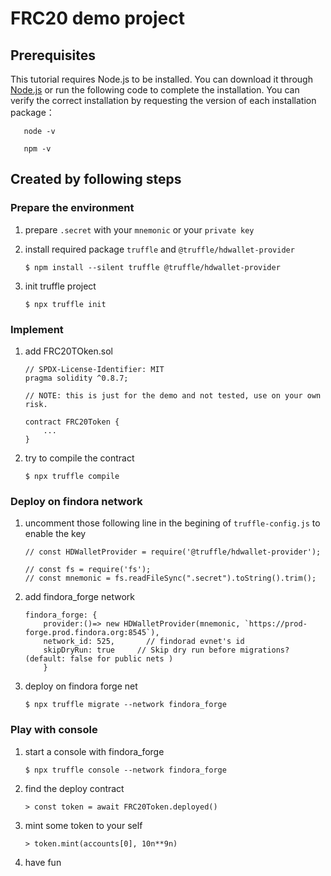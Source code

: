 # FRC20 demo project

## Prerequisites
 This tutorial requires Node.js to be installed. You can download it through [Node.js](https://nodejs.org/) or run the following code to complete the installation.
    You can verify the correct installation by requesting the version of each installation package：
```
   node -v
```
```
   npm -v
```

## Created by following steps
### Prepare the environment
1. prepare `.secret` with your `mnemonic` or your `private key`

1. install required package `truffle` and `@truffle/hdwallet-provider`
    ```
    $ npm install --silent truffle @truffle/hdwallet-provider
    ```

1. init truffle project

    ```
    $ npx truffle init
    ```


### Implement
1. add FRC20TOken.sol
    ```
    // SPDX-License-Identifier: MIT
    pragma solidity ^0.8.7;

    // NOTE: this is just for the demo and not tested, use on your own risk.

    contract FRC20Token {
        ...
    }
    ```

1. try to compile the contract
    ```
    $ npx truffle compile
    ```



### Deploy on findora network
1. uncomment those following line in the begining of `truffle-config.js` to enable the key 
    ```
    // const HDWalletProvider = require('@truffle/hdwallet-provider');

    // const fs = require('fs');
    // const mnemonic = fs.readFileSync(".secret").toString().trim();
    ```

1. add findora_forge network
    ```
    findora_forge: {
        provider:()=> new HDWalletProvider(mnemonic, `https://prod-forge.prod.findora.org:8545`),
        network_id: 525,       // findorad evnet's id
        skipDryRun: true     // Skip dry run before migrations? (default: false for public nets )
        }
    ```
1. deploy on findora forge net
    ```
    $ npx truffle migrate --network findora_forge
    ```


### Play with console
1. start a console with findora_forge
    ```
    $ npx truffle console --network findora_forge
    ```
1. find the deploy contract
    ```
    > const token = await FRC20Token.deployed()
    ```
1. mint some token to your self
    ```
    > token.mint(accounts[0], 10n**9n)
    ```
1. have fun